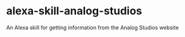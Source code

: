 # alexa-skill-analog-studios
An Alexa skill for getting information from the Analog Studios website
